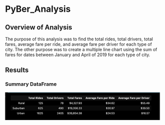 # PyBer_Analysis

## Overview of Analysis
The purpose of this analysis was to find the total rides, total drivers, total fares, average fare per ride, and average fare per driver for each type of city. The other purpose was to create a multiple line chart using the sum of fares for dates between January and April of 2019 for each type of city. 

## Results

### Summary DataFrame
![summarydataframe](https://github.com/nicole-peltier/PyBer_Analysis/blob/main/analysis/Screen%20Shot%202022-02-22%20at%203.39.58%20PM.png)

### 
